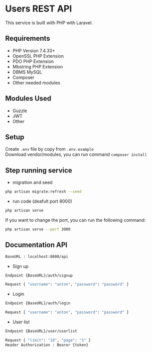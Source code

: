 # Users REST API

This service is built with PHP with Laravel.

## Requirements

- PHP Version 7.4.33+
- OpenSSL PHP Extension
- PDO PHP Extension
- Mbstring PHP Extension
- DBMS MySQL
- Composer
- Other needed modules

## Modules Used

- Guzzle
- JWT
- Other

## Setup

Create `.env` file by copy from `.env.example`  
Download vendor/modules, you can run command  `composer install`

## Step running service

- migration and seed
```bash
php artisan migrate:refresh --seed
```

- run code (deafult port 8000)
```bash
php artisan serve
```

If you want to change the port, you can run the following command:
```bash
php artisan serve --port 3000
```


## Documentation API

```bash
BaseURL : localhost:8000/api
```

- Sign up
```bash
Endpoint {BaseURL}/auth/signup
```
```bash
Request { "username": "anton", "password": "password" }
```

- Login
```bash
Endpoint {BaseURL}/auth/login
```
```bash
Request { "username": "anton", "password": "password" }
```

- User list
```bash
Endpoint {BaseURL}/user/userlist
```
```bash
Request { "limit": "10", "page": "1" }
Header Authorization : Bearer {token}
```
